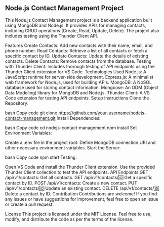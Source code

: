 ## Node.js Contact Management Project

This Node.js Contact Management project is a backend application built using MongoDB and Node.js. It provides APIs for managing contacts, including CRUD operations (Create, Read, Update, Delete). The project also includes testing using the Thunder Client API.

Features
Create Contacts: Add new contacts with their name, email, and phone number.
Read Contacts: Retrieve a list of all contacts or fetch a specific contact by ID.
Update Contacts: Update the details of existing contacts.
Delete Contacts: Remove contacts from the database.
Testing with Thunder Client: Includes thorough testing of API endpoints using the Thunder Client extension for VS Code.
Technologies Used
Node.js: A JavaScript runtime for server-side development.
Express.js: A minimalist web framework for Node.js, used for building APIs.
MongoDB: A NoSQL database used for storing contact information.
Mongoose: An ODM (Object Data Modeling) library for MongoDB and Node.js.
Thunder Client: A VS Code extension for testing API endpoints.
Setup Instructions
Clone the Repository:

bash
Copy code
git clone https://github.com/your-username/nodejs-contact-management.git
Install Dependencies:

bash
Copy code
cd nodejs-contact-management
npm install
Set Environment Variables:

Create a .env file in the project root.
Define MongoDB connection URI and other necessary environment variables.
Start the Server:

bash
Copy code
npm start
Testing:

Open VS Code and install the Thunder Client extension.
Use the provided Thunder Client collection to test the API endpoints.
API Endpoints
GET /api/v1/contacts: Get all contacts.
GET /api/v1/contacts/:id: Get a specific contact by ID.
POST /api/v1/contacts: Create a new contact.
PUT /api/v1/contacts/:id: Update an existing contact.
DELETE /api/v1/contacts/:id: Delete a contact by ID.
Contribution
Contributions are welcome! If you find any issues or have suggestions for improvement, feel free to open an issue or create a pull request.

License
This project is licensed under the MIT License. Feel free to use, modify, and distribute the code as per the terms of the license.

